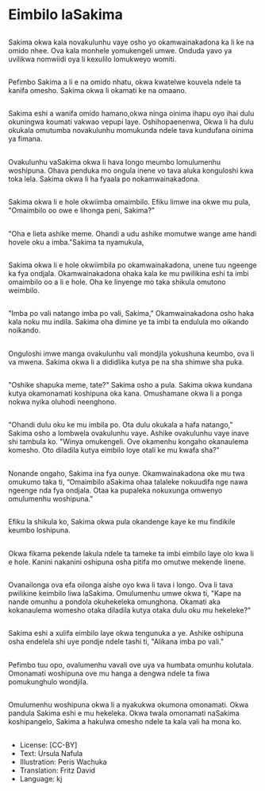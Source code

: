 # Eimbilo laSakima

##
Sakima okwa kala novakulunhu vaye osho yo okamwainakadona ka li ke na omido nhee. Ova kala monhele yomukengeli umwe. Onduda yavo ya uvilikwa nomwiidi oya li kexulilo lomukweyo womiti.

##
Pefimbo Sakima a li e na omido nhatu, okwa kwatelwe kouvela ndele ta kanifa omesho. Sakima okwa li okamati ke na omaano.

##
Sakima eshi a wanifa omido hamano,okwa ninga oinima ihapu oyo ihai dulu okuningwa koumati vakwao vepupi laye. Oshihopaenenwa, Okwa li ha dulu okukala omutumba novakulunhu momukunda ndele tava kundufana oinima ya fimana.

##
Ovakulunhu vaSakima okwa li hava longo meumbo lomulumenhu woshipuna. Ohava penduka mo ongula inene vo tava aluka konguloshi kwa toka lela. Sakima okwa li ha fyaala po nokamwainakadona.

##
Sakima okwa li e hole okwiimba omaimbilo. Efiku limwe ina okwe mu pula, "Omaimbilo oo owe e lihonga peni, Sakima?"

##
"Oha e lieta ashike meme. Ohandi a udu ashike momutwe wange ame handi hovele oku a imba."Sakima ta nyamukula,

##
Sakima okwa li e hole okwiimbila po okamwainakadona, unene tuu ngeenge ka fya ondjala. Okamwainakadona ohaka kala ke mu pwilikina eshi ta imbi omaimbilo oo a li e hole. Oha ke linyenge mo taka shikula omutono weimbilo.

##
"Imba po vali natango imba po vali, Sakima," Okamwainakadona osho haka kala noku mu indila. Sakima oha dimine ye ta imbi ta endulula mo oikando noikando.

##
Onguloshi imwe manga ovakulunhu vali mondjila yokushuna keumbo, ova li va mwena. Sakima okwa li a dididlika kutya pe na sha shimwe sha puka.

##
"Oshike shapuka meme, tate?" Sakima osho a pula. Sakima okwa kundana kutya okamonamati koshipuna oka kana. Omushamane okwa li a ponga nokwa nyika oluhodi neenghono.

##
"Ohandi dulu oku ke mu imbila po. Ota dulu okukala a hafa natango," Sakima osho a lombwela ovakulunhu vaye. Ashike ovakulunhu vaye inave shi tambula ko. "Winya omukengeli. Ove okamenhu kongaho okanaulema komesho. Oto diladila kutya eimbilo loye otali ke mu kwafa sha?"

##
Nonande ongaho, Sakima ina fya ounye. Okamwainakadona oke mu twa omukumo taka ti, “Omaimbilo aSakima ohaa talaleke nokuudifa nge nawa ngeenge nda fya ondjala. Otaa ka pupaleka nokuxunga omwenyo omulumenhu woshipuna."

##
Efiku la shikula ko, Sakima okwa pula okandenge kaye ke mu findikile keumbo loshipuna.

##
Okwa fikama pekende lakula ndele ta tameke ta imbi eimbilo laye olo kwa li e hole. Kanini nakanini oshipuna osha pitifa mo omutwe mekende linene.

##
Ovanailonga ova efa oilonga aishe oyo kwa li tava i longo. Ova li tava pwilikine keimbilo liwa laSakima. Omulumenhu umwe okwa ti, "Kape na nande omunhu a pondola okuhekeleka omunghona. Okamati aka kokanaulema womesho otaka diladila kutya otaka dulu oku mu hekeleke?"

##
Sakima eshi a xulifa eimbilo laye okwa tengunuka a ye. Ashike oshipuna osha endelela shi uye pondje ndele tashi ti, "Alikana imba po vali."

##
Pefimbo tuu opo, ovalumenhu vavali ove uya va humbata omunhu kolutala. Omonamati woshipuna ove mu hanga a dengwa ndele ta fiwa pomukunghulo wondjila.

##
Omulumenhu woshipuna okwa li a nyakukwa okumona omonamati. Okwa pandula Sakima eshi e mu hekeleka. Okwa twala omonamati naSakima koshipangelo, Sakima a hakulwa omesho ndele ta kala vali ha mona ko.

##
* License: [CC-BY]
* Text: Ursula Nafula
* Illustration: Peris Wachuka
* Translation: Fritz David
* Language: kj
